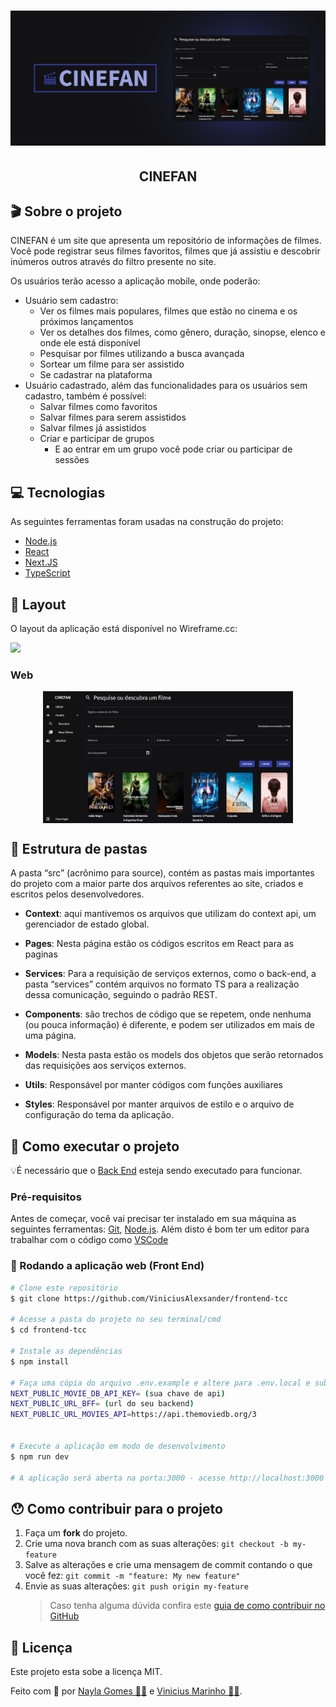 <h1 align="center">
    <img alt="CINEFAN" title="#CINEFAN" src="./assets/banner-com-img-brilho-na-img.png" />
</h1>

<h2 align="center"> 
	CINEFAN
</h2>

## 🎬 Sobre o projeto

CINEFAN é um site que apresenta um repositório de informações de filmes. Você pode registrar seus filmes favoritos, filmes que já assistiu e descobrir inúmeros outros através do filtro presente no site.

Os usuários terão acesso a aplicação mobile, onde poderão:

- Usuário sem cadastro:
  - Ver os filmes mais populares, filmes que estão no cinema e os próximos lançamentos
  - Ver os detalhes dos filmes, como gênero, duração, sinopse, elenco e onde ele está disponível
  - Pesquisar por filmes utilizando a busca avançada
  - Sortear um filme para ser assistido
  - Se cadastrar na plataforma
- Usuário cadastrado, além das funcionalidades para os usuários sem cadastro, também é possível:
  - Salvar filmes como favoritos
  - Salvar filmes para serem assistidos
  - Salvar filmes já assistidos
  - Criar e participar de grupos
    - E ao entrar em um grupo você pode criar ou participar de sessões

## 💻 Tecnologias

As seguintes ferramentas foram usadas na construção do projeto:

- [Node.js][nodejs]
- [React][reactjs]
- [Next.JS][nextjs]
- [TypeScript][typescript]

## 🎨 Layout

O layout da aplicação está disponível no Wireframe.cc:

<a href="https://wireframe.cc/pro/pp/635115ec2575591">
  <img src="https://img.shields.io/badge/Acessar%20Layout-Wireframe-brightgreen">
</a>

### Web

<p align="center" style="display: flex; align-items: flex-start; justify-content: center;">
  <img alt="Tela descubra" title="Tela descubra" src="./assets/tela-descubra.png" width="400px">
</p>

## 📁 Estrutura de pastas

A pasta “src” (acrônimo para source), contém as pastas mais importantes do projeto com a maior parte dos arquivos referentes ao site, criados e escritos pelos desenvolvedores.

- **Context**: aqui mantivemos os arquivos que utilizam do context api, um gerenciador de estado global.

- **Pages**: Nesta página estão os códigos escritos em React para as paginas

- **Services**: Para a requisição de serviços externos, como o back-end, a pasta “services” contém arquivos no formato TS para a realização dessa comunicação, seguindo o padrão REST.

- **Components**: são trechos de código que se repetem, onde nenhuma (ou pouca informação) é diferente, e podem ser utilizados em mais de uma página.

- **Models**: Nesta pasta estão os models dos objetos que serão retornados das requisições aos serviços externos.

- **Utils**: Responsável por manter códigos com funções auxiliares

- **Styles**: Responsável por manter arquivos de estilo e o arquivo de configuração do tema da aplicação.

## 🚀 Como executar o projeto

💡É necessário que o [Back End](https://github.com/ViniciusAlexsander/backend-tcc) esteja sendo executado para funcionar.

### Pré-requisitos

Antes de começar, você vai precisar ter instalado em sua máquina as seguintes ferramentas:
[Git](https://git-scm.com), [Node.js][nodejs].
Além disto é bom ter um editor para trabalhar com o código como [VSCode][vscode]

### 🧭 Rodando a aplicação web (Front End)

```bash
# Clone este repositório
$ git clone https://github.com/ViniciusAlexsander/frontend-tcc

# Acesse a pasta do projeto no seu terminal/cmd
$ cd frontend-tcc

# Instale as dependências
$ npm install

# Faça uma cópia do arquivo .env.example e altere para .env.local e substitua os valores das variáveis de ambiente
NEXT_PUBLIC_MOVIE_DB_API_KEY= (sua chave de api)
NEXT_PUBLIC_URL_BFF= (url do seu backend)
NEXT_PUBLIC_URL_MOVIES_API=https://api.themoviedb.org/3


# Execute a aplicação em modo de desenvolvimento
$ npm run dev

# A aplicação será aberta na porta:3000 - acesse http://localhost:3000
```

## 😯 Como contribuir para o projeto

1. Faça um **fork** do projeto.
2. Crie uma nova branch com as suas alterações: `git checkout -b my-feature`
3. Salve as alterações e crie uma mensagem de commit contando o que você fez: `git commit -m "feature: My new feature"`
4. Envie as suas alterações: `git push origin my-feature`
   > Caso tenha alguma dúvida confira este [guia de como contribuir no GitHub](https://github.com/firstcontributions/first-contributions)

## 📝 Licença

Este projeto esta sobe a licença MIT.

Feito com 💜 por [Nayla Gomes 👩‍💻](https://www.linkedin.com/in/naygo/) e [Vinicius Marinho 👨‍💻](https://www.linkedin.com/in/vinicius-alexsander-lima-marinho/).

[nodejs]: https://nodejs.org/
[typescript]: https://www.typescriptlang.org/
[reactjs]: https://reactjs.org
[nextjs]: https://nextjs.org/
[yarn]: https://yarnpkg.com/
[vscode]: https://code.visualstudio.com/
[vceditconfig]: https://marketplace.visualstudio.com/items?itemName=EditorConfig.EditorConfig
[license]: https://opensource.org/licenses/MIT
